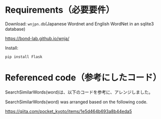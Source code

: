 # Requirements（必要要件）
Download:
`wnjpn.db`(Japanese Wordnet and English WordNet in an sqlite3 database)

https://bond-lab.github.io/wnja/

Install:
```
pip install Flask
```
# Referenced code（参考にしたコード）
SearchSimilarWords(word)は、以下のコードを参考に、アレンジしました。

SearchSimilarWords(word) was arranged based on the following code.

https://qiita.com/pocket_kyoto/items/1e5d464b693a8b44eda5

